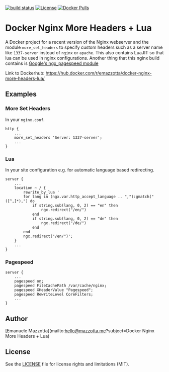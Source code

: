 [![build status](https://gitlab.com/emazzotta/docker-nginx-more-headers-lua/badges/master/build.svg)](https://gitlab.com/emazzotta/docker-nginx-more-headers-lua/commits/master)
[![License](http://img.shields.io/:license-mit-brightgreen.svg)](http://doge.mit-license.org)
[![Docker Pulls](https://img.shields.io/docker/pulls/emazzotta/docker-nginx-more-headers-lua.svg)](https://hub.docker.com/r/emazzotta/docker-nginx-more-headers-lua/)

# Docker Nginx More Headers + Lua

A Docker project for a recent version of the Nginx webserver and the module `more_set_headers` to specify custom headers such as a server name like `1337-server` instead of `nginx` or `apache`.
This also contains LuaJIT so that lua can be used in nginx configurations.
Another thing that this nginx build contains is [Google's ngx_pagespeed module](https://github.com/pagespeed/ngx_pagespeed)

Link to Dockerhub: https://hub.docker.com/r/emazzotta/docker-nginx-more-headers-lua/

## Examples

### More Set Headers

In your `nginx.conf`.

```
http {
    ...
    more_set_headers 'Server: 1337-server';
    ...
}
```

### Lua

In your site configuration e.g. for automatic language based redirecting.

```
server {   
    ...
    location ~ / {
        rewrite_by_lua '
        for lang in (ngx.var.http_accept_language .. ","):gmatch("([^,]*),") do
            if string.sub(lang, 0, 2) == "en" then
                ngx.redirect("/en/")
            end
            if string.sub(lang, 0, 2) == "de" then
                ngx.redirect("/de/")
            end
        end
        ngx.redirect("/en/")';
    }
    ...
}
```

### Pagespeed

```
server {
    ...
    pagespeed on;
    pagespeed FileCachePath /var/cache/nginx;
    pagespeed XHeaderValue "Pagespeed";
    pagespeed RewriteLevel CoreFilters;
    ...
}
```

## Author

[Emanuele Mazzotta](mailto:hello@mazzotta.me?subject=Docker Nginx More Headers + Lua)

## License

See the [LICENSE](LICENSE.md) file for license rights and limitations (MIT).
